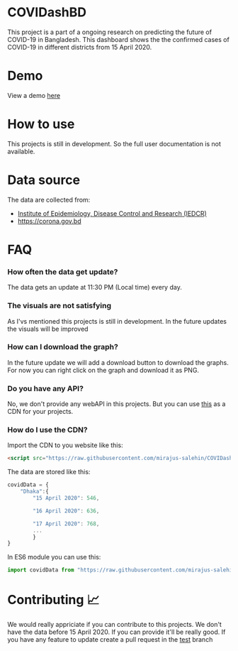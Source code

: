 # COVIDashBD
This project is a  part of a ongoing research on predicting the future of COVID-19 in Bangladesh. This dashboard shows the the confirmed cases of COVID-19 in different districts from 15 April 2020.
# Demo
View a demo [here](https://mirajus-salehin.github.io/COVIDashBD)
# How to use
This projects is still in development. So the full user documentation is not available.
# Data source
The data are collected from:
 - [Institute of Epidemiology, Disease Control and Research (IEDCR)](iedcr.gov.bd)
 - https://corona.gov.bd

 
# FAQ
### How often the data get update?
The data gets an update at 11:30 PM (Local time) every day.
### The visuals are not satisfying
As I'vs mentioned this projects is still in development. In the future updates the visuals will be improved
### How can I download the graph?
In the future update we will add a download button to download the graphs. For now you can right click on the graph and download it as PNG.
### Do you have any API?
No, we don't provide any webAPI in this projects. But you can use [this](https://raw.githubusercontent.com/mirajus-salehin/COVIDashBD/master/filter.js) as a CDN for your projects.
### How do I use the CDN?
Import the CDN to you website like this:
```html
<script src="https://raw.githubusercontent.com/mirajus-salehin/COVIDashBD/master/filter.js"></scrpit>
```
The data are stored like this:
```javascript
covidData = {
	"Dhaka":{
		"15 April 2020": 546,

		"16 April 2020": 636,

		"17 April 2020": 768,
		...
		}
}
```
In ES6 module you can use this:
```javascript
import covidData from "https://raw.githubusercontent.com/mirajus-salehin/COVIDashBD/master/filter.js"
```

# Contributing :chart_with_upwards_trend:
We would really appriciate if you can contribute to this projects. We don't have the data before 15 April 2020. If you can provide it'll be really good.
If you have any feature to update create a pull request in the [test](https://github.com/mirajus-salehin/COVIDashBD/tree/test) branch
